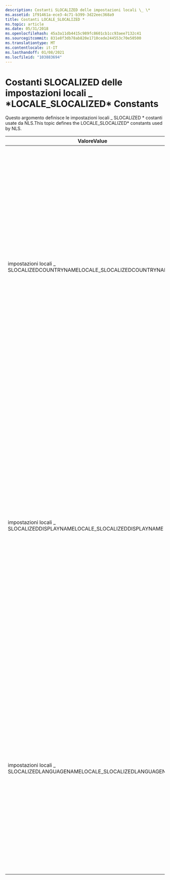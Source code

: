 ```yaml
---
description: Costanti SLOCALIZED delle impostazioni locali \_ \*
ms.assetid: 1f91461a-ece3-4c71-b399-3d22eec368a9
title: Costanti LOCALE_SLOCALIZED *
ms.topic: article
ms.date: 05/31/2018
ms.openlocfilehash: 45a3a11db4415c989fc8601cb1cc93aee7132c41
ms.sourcegitcommit: 831e8f3db78ab820e1710cede244553c70e50500
ms.translationtype: MT
ms.contentlocale: it-IT
ms.lasthandoff: 01/08/2021
ms.locfileid: "103883694"
---
```

# <a name="locale_slocalized-constants"></a><span data-ttu-id="56a8e-103">Costanti SLOCALIZED delle impostazioni locali \_ \*</span><span class="sxs-lookup"><span data-stu-id="56a8e-103">LOCALE\_SLOCALIZED\* Constants</span></span>

<span data-ttu-id="56a8e-104">Questo argomento definisce le impostazioni locali \_ SLOCALIZED \* costanti usate da NLS.</span><span class="sxs-lookup"><span data-stu-id="56a8e-104">This topic defines the LOCALE\_SLOCALIZED\* constants used by NLS.</span></span>



| <span data-ttu-id="56a8e-105">Valore</span><span class="sxs-lookup"><span data-stu-id="56a8e-105">Value</span></span>                          | <span data-ttu-id="56a8e-106">Significato</span><span class="sxs-lookup"><span data-stu-id="56a8e-106">Meaning</span></span>                                                                                                                                                                                                                                                                                                                                     |
|--------------------------------|---------------------------------------------------------------------------------------------------------------------------------------------------------------------------------------------------------------------------------------------------------------------------------------------------------------------------------------------|
| <span data-ttu-id="56a8e-107">impostazioni locali \_ SLOCALIZEDCOUNTRYNAME</span><span class="sxs-lookup"><span data-stu-id="56a8e-107">LOCALE\_SLOCALIZEDCOUNTRYNAME</span></span>  | <span data-ttu-id="56a8e-108">**Windows 7 e versioni successive:** Nome localizzato completo del paese, ad esempio Deutschland per la Germania.</span><span class="sxs-lookup"><span data-stu-id="56a8e-108">**Windows 7 and later:** Full localized name of the country/region, for example, Deutschland for Germany.</span></span> <span data-ttu-id="56a8e-109">Il numero massimo di caratteri consentiti per questa stringa è 80, incluso un carattere di terminazione null.</span><span class="sxs-lookup"><span data-stu-id="56a8e-109">The maximum number of characters allowed for this string is 80, including a terminating null character.</span></span> <span data-ttu-id="56a8e-110">Poiché questo nome è basato sulla localizzazione del prodotto, viene modificato per ogni versione localizzata.</span><span class="sxs-lookup"><span data-stu-id="56a8e-110">Since this name is based on the localization of the product, it changes for each localized version.</span></span> <br/>           |
| <span data-ttu-id="56a8e-111">impostazioni locali \_ SLOCALIZEDDISPLAYNAME</span><span class="sxs-lookup"><span data-stu-id="56a8e-111">LOCALE\_SLOCALIZEDDISPLAYNAME</span></span>  | <span data-ttu-id="56a8e-112">**Windows 7 e versioni successive:** Nome localizzato completo delle impostazioni locali per la lingua dell'interfaccia utente, ad esempio Deutsch (Deutschland) per la lingua tedesca (Germania) "non è previsto alcun limite per il numero di caratteri consentiti per questa stringa.</span><span class="sxs-lookup"><span data-stu-id="56a8e-112">**Windows 7 and later:** Full localized name of the locale for the user interface language, for example, Deutsch (Deutschland) for German (Germany)" There is no limit on the number of characters allowed for this string.</span></span> <span data-ttu-id="56a8e-113">Poiché questo nome è basato sulla localizzazione del prodotto, viene modificato per ogni versione localizzata.</span><span class="sxs-lookup"><span data-stu-id="56a8e-113">Since this name is based on the localization of the product, it changes for each localized version.</span></span> <br/> |
| <span data-ttu-id="56a8e-114">impostazioni locali \_ SLOCALIZEDLANGUAGENAME</span><span class="sxs-lookup"><span data-stu-id="56a8e-114">LOCALE\_SLOCALIZEDLANGUAGENAME</span></span> | <span data-ttu-id="56a8e-115">**Windows Vista:** Nome primario localizzato completo della lingua dell'interfaccia utente inclusa in un nome visualizzato localizzato, ad esempio Deutsch che rappresenta il tedesco.</span><span class="sxs-lookup"><span data-stu-id="56a8e-115">**Windows Vista:** Full localized primary name of the user interface language included in a localized display name, for example, Deutsch representing German.</span></span> <span data-ttu-id="56a8e-116">Poiché questo nome è basato sulla localizzazione del prodotto, viene modificato per ogni versione localizzata.</span><span class="sxs-lookup"><span data-stu-id="56a8e-116">Since this name is based on the localization of the product, it changes for each localized version.</span></span> <br/>                                                               |



 

 

 





